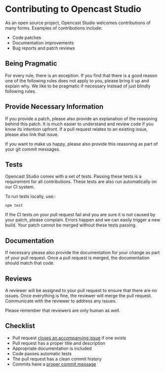Contributing to Opencast Studio
===============================

As an open source project, Opencast Studio welcomes contributions of many forms.
Examples of contributions include:

- Code patches
- Documentation improvements
- Bug reports and patch reviews


Being Pragmatic
---------------

For every rule, there is an exception.
If you find that there is a good reason one of the following rules does not apply to you,
please bring it up and explain why.
We like to be pragmatic if necessary instead of just blindly following rules.


Provide Necessary Information
-----------------------------

If you provide a patch, please also provide an explanation of the reasoning behind this patch.
It is much easier to understand and review code if you know its intention upfront.
If a pull request relates to an existing issue, please also link that issue.

If you want to make us happy, please also provide this reasoning as part of your git commit messages.


Tests
-----

Opencast Studio comes with a set of tests.
Passing these tests is a requirement for all contributions.
These tests are also run automatically on our CI system.

To run tests locally, use::

    npm test

If the CI tests on your pull request fail and you are sure it is not caused by your patch, please complain.
Errors happen and we can easily trigger a new build.
Your patch cannot be merged without these tests passing.


Documentation
-------------

If necessary please also provide the documentation for your change as part of your pull request.
Once a pull request is merged, the documentation should match that code.


Reviews
-------

A reviewer will be assigned to your pull request to ensure that there are no issues.
Once everything is fine, the reviewer will merge the pull request.
Communicate with the reviewer to address any issues.

Please remember that reviewers are only human as well.


Checklist
---------

- Pull request [closes an accompanying issue](https://help.github.com/en/articles/closing-issues-using-keywords) if one exists
- Pull request has a proper title and description
- Appropriate documentation is included
- Code passes automatic tests
- The pull request has a clean commit history
- Commits have a [proper commit message](https://chris.beams.io/posts/git-commit/)

